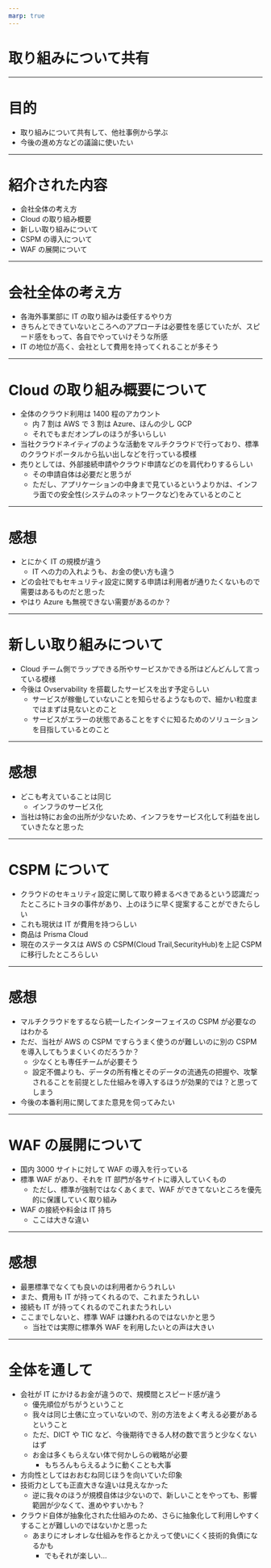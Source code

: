 ```yaml
---
marp: true
---
```


# 取り組みについて共有

---

# 目的

- 取り組みについて共有して、他社事例から学ぶ
- 今後の進め方などの議論に使いたい

---

# 紹介された内容

- 会社全体の考え方
- Cloud の取り組み概要
- 新しい取り組みについて
- CSPM の導入について
- WAF の展開について

---

# 会社全体の考え方

- 各海外事業部に IT の取り組みは委任するやり方
- きちんとできていないところへのアプローチは必要性を感じていたが、スピード感をもって、各自でやっていけそうな所感
- IT の地位が高く、会社として費用を持ってくれることが多そう

---

# Cloud の取り組み概要について

- 全体のクラウド利用は 1400 程のアカウント
  - 内 7 割は AWS で 3 割は Azure、ほんの少し GCP
  - それでもまだオンプレのほうが多いらしい
- 当社クラウドネイティブのような活動をマルチクラウドで行っており、標準のクラウドポータルから払い出しなどを行っている模様
- 売りとしては、外部接続申請やクラウド申請などのを肩代わりするらしい
  - その申請自体は必要だと思うが
  - ただし、アプリケーションの中身まで見ているというよりかは、インフラ面での安全性(システムのネットワークなど)をみているとのこと

---

# 感想

- とにかく IT の規模が違う
  - IT への力の入れようも、お金の使い方も違う
- どの会社でもセキュリティ設定に関する申請は利用者が通りたくないもので需要はあるものだと思った
- やはり Azure も無視できない需要があるのか？

---

# 新しい取り組みについて

- Cloud チーム側でラップできる所やサービスかできる所はどんどんして言っている模様
- 今後は Ovservability を搭載したサービスを出す予定らしい
  - サービスが稼働していないことを知らせるようなもので、細かい粒度まではまずは見ないとのこと
  - サービスがエラーの状態であることをすぐに知るためのソリューションを目指しているとのこと

---

# 感想

- どこも考えていることは同じ
  - インフラのサービス化
- 当社は特にお金の出所が少ないため、インフラをサービス化して利益を出していきたなと思った

---

# CSPM について

- クラウドのセキュリティ設定に関して取り締まるべきであるという認識だったところにトヨタの事件があり、上のほうに早く提案することができたらしい
- これも現状は IT が費用を持つらしい
- 商品は Prisma Cloud
- 現在のステータスは AWS の CSPM(Cloud Trail,SecurityHub)を上記 CSPM に移行したところらしい

---

# 感想

- マルチクラウドをするなら統一したインターフェイスの CSPM が必要なのはわかる
- ただ、当社が AWS の CSPM ですらうまく使うのが難しいのに別の CSPM を導入してもうまくいくのだろうか？
  - 少なくとも専任チームが必要そう
  - 設定不備よりも、データの所有権とそのデータの流通先の把握や、攻撃されることを前提とした仕組みを導入するほうが効果的では？と思ってしまう
- 今後の本番利用に関してまた意見を伺ってみたい

---

# WAF の展開について

- 国内 3000 サイトに対して WAF の導入を行っている
- 標準 WAF があり、それを IT 部門が各サイトに導入していくもの
  - ただし、標準が強制ではなくあくまで、WAF ができてないところを優先的に保護していく取り組み
- WAF の接続や料金は IT 持ち
  - ここは大きな違い

---

# 感想

- 最悪標準でなくても良いのは利用者からうれしい
- また、費用も IT が持ってくれるので、これまたうれしい
- 接続も IT が持ってくれるのでこれまたうれしい
- ここまでしないと、標準 WAF は嫌われるのではないかと思う
  - 当社では実際に標準外 WAF を利用したいとの声は大きい

---

# 全体を通して

- 会社が IT にかけるお金が違うので、規模間とスピード感が違う
  - 優先順位がちがうということ
  - 我々は同じ土俵に立っていないので、別の方法をよく考える必要があるということ
  - ただ、DICT や TIC など、今後期待できる人材の数で言うと少なくないはず
  - お金は多くもらえない体で何かしらの戦略が必要
    - もちろんもらえるように動くことも大事
- 方向性としてはおおむね同じほうを向いていた印象
- 技術力としても正直大きな違いは見えなかった
  - 逆に我々のほうが規模自体は少ないので、新しいことをやっても、影響範囲が少なくて、進めやすいかも？
- クラウド自体が抽象化された仕組みのため、さらに抽象化して利用しやすくすることが難しいのではないかと思った
  - あまりにオレオレな仕組みを作るとかえって使いにくく技術的負債になるかも
    - でもそれが楽しい...
